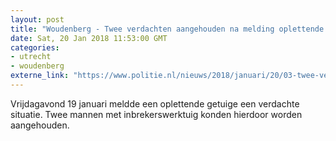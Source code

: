```yaml
---
layout: post
title: "Woudenberg - Twee verdachten aangehouden na melding oplettende getuige"
date: Sat, 20 Jan 2018 11:53:00 GMT
categories: 
- utrecht 
- woudenberg 
externe_link: "https://www.politie.nl/nieuws/2018/januari/20/03-twee-verdachten-aangehouden-na-melding-oplettende-getuige.html"
---
```


Vrijdagavond 19 januari meldde een oplettende getuige een verdachte situatie. Twee mannen met inbrekerswerktuig konden hierdoor worden aangehouden.
